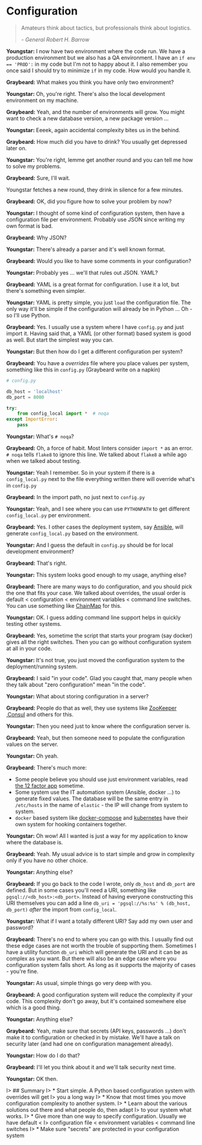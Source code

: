 # Configuration

> Amateurs think about tactics, but professionals think about logistics.
> 
>   *- General Robert H. Barrow*

**Youngstar:** I now have two environment where the code run. We have a
production environment but we also has a QA environment. I have an 
`if env == 'PROD':`  in my code but I'm not to happy about it. I also remember
you once said I should try to minimize `if` in my code. How would you handle it.

**Graybeard:** What makes you think you have only two environment?

**Youngstar:** Oh, you're right. There's also the local development environment
on my machine.

**Graybeard:** Yeah, and the number of environments will grow. You might want to
check a new database version, a new package version ...

**Youngstar:** Eeeek, again accidental complexity bites us in the behind.

**Graybeard:** How much did you have to drink? You usually get depressed later
on.

**Youngstar:** You're right, lemme get another round and you can tell me how to
solve my problems.

**Graybeard:** Sure, I'll wait.

Youngstar fetches a new round, they drink in silence for a few minutes.

**Graybeard:** OK, did you figure how to solve your problem by now?

**Youngstar:** I thought of some kind of configuration system, then have a
configuration file per environment. Probably use JSON since writing my own
format is bad.

**Graybeard:** Why JSON?

**Youngstar:** There's already a parser and it's well known format.

**Graybeard:** Would you like to have some comments in your configuration?

**Youngstar:** Probably yes ... we'll that rules out JSON. YAML?

**Graybeard:** YAML is a great format for configuration. I use it a lot, but
there's something even simpler.

**Youngstar:** YAML is pretty simple, you just `load` the configuration file.
The only way it'll be simple if the configuration will already be in Python ...
Oh - so I'll use Python.

**Graybeard:** Yes. I usually use a system where I have `config.py` and just
import it. Having said that, a YAML (or other format) based system is good as
well. But start the simplest way you can.

**Youngstar:** But then how do I get a different configuration per system?

**Graybeard:** You have a _overrides_ file where you place values per system,
something like this in `config.py` (Graybeard write on a napkin)

```python
# config.py

db_host = 'localhost'
db_port = 8000

try:
    from config_local import *  # noqa
except ImportError:
    pass
```

**Youngstar:** What's `# noqa`?

**Graybeard:** Oh, a force of habit. Most linters consider `import *` as an
error. `# noqa` tells `flake8` to ignore this line. We talked about `flake8` a
while ago when we talked about testing.

**Youngstar:** Yeah I remember. So in your system if there is a
`config_local.py` next to the file everything written there will override what's
in `config.py`

**Graybeard:** In the import path, no just next to `config.py`

**Youngstar:** Yeah, and I see where you can use `PYTHONPATH` to get different
`config_local.py` per environment.

**Graybeard:** Yes. I other cases the deployment system, say [Ansible][ansible],
will generate `config_local.py` based on the environment.

**Youngstar:** And I guess the default in `config.py` should be for local
development environment?

**Graybeard:** That's right.

**Youngstar:** This system looks good enough to my usage, anything else?

**Graybeard:** There are many ways to do configuration, and you should pick the
one that fits your case. We talked about overrides, the usual order is default < configuration < environment variables < command line switches. You can use something like [ChainMap][chmap] for this.

**Youngstar:** OK. I guess adding command line support helps in quickly testing
other systems.

**Graybeard:** Yes, sometime the script that starts your program (say docker)
gives all the right switches. Then you can go without configuration system at
all in your code.

**Youngstar:** It's not true, you just moved the configuration system to the
deployment/running system.

**Graybeard:** I said "in your code". Glad you caught that, many people when
they talk about "zero configuration" mean "in the code".

**Youngstar:** What about storing configuration in a server?

**Graybeard:** People do that as well, they use systems like [ZooKeeper][zk]
,[Consul][consul] and others for this.

**Youngstar:** Then you need just to know where the configuration server is.

**Graybeard:** Yeah, but then someone need to populate the configuration values
on the server.

**Youngstar:** Oh yeah.

**Graybeard:** There's much more: 
* Some people believe you should use just environment variables, read [the 12
  factor app][ttfa] sometime. 
* Some system use the IT automation system (Ansible, docker ...) to generate
  fixed values. The database will be the same entry in `/etc/hosts` in the name
  of `elastic` - the IP will change from system to system. 
* `docker` based system like [docker-compose][dc] and [kubernetes][kb] have
  their own system for hooking containers together.

**Youngstar:** Oh wow! All I wanted is just a way for my application to know
where the database is.

**Graybeard:** Yeah. My usual advice is to start simple and grow in complexity
only if you have no other choice.

**Youngstar:** Anything else?

**Graybeard:** If you go back to the code I wrote, only `db_host` and `db_port`
are defined. But in some cases you'll need a URI, something like
`pgsql://<db_host>:<db_port>`. Instead of having everyone constructing this URI
themselves you can add a line `db_uri = 'pgsql://%s:%s' % (db_host, db_port)`
*after* the import from `config_local`.

**Youngstar:** What if I want a totally different URI? Say add my own user and
password?

**Graybeard:** There's no end to where you can go with this. I usually find out
these edge cases are not worth the trouble of supporting them. Sometimes I have
a utility function `db_uri` which will generate the URI and it can be as complex
as you want. But there will also be an edge case where you configuration system
falls short. As long as it supports the majority of cases - you're fine.

**Youngstar:** As usual, simple things go very deep with you.

**Graybeard:** A good configuration system will reduce the complexity if your
code. This complexity don't go away, but it's contained somewhere else which is
a good thing.

**Youngstar:** Anything else?

**Graybeard:** Yeah, make sure that secrets (API keys, passwords ...) don't make
it to configuration or checked in by mistake. We'll have a talk on security
later (and had one on configuration management already).

**Youngstar:** How do I do that?

**Graybeard:** I'll let you think about it and we'll talk security next time.

**Youngstar:** OK then.

I> ## Summary
I> * Start simple. A Python based configuration system with overrides will get
I>    you a long way
I> * Know that most times you move configuration complexity to another system.
I> * Learn about the various solutions out there and what people do, then adapt
I>   to your system what works.
I> * Give more than one way to specify configuration. Usually we have default <
I>   configuration file < environment variables < command line switches
I> * Make sure "secrets" are protected in your configuration system

[ansible]: http://www.ansible.com/
[chmap]: https://docs.python.org/3/library/collections.html#collections.ChainMap
[zk]: https://zookeeper.apache.org/
[consul]: https://www.consul.io/
[ttfa]: http://12factor.net/
[dc]: https://docs.docker.com/compose/
[kb]: http://kubernetes.io/

